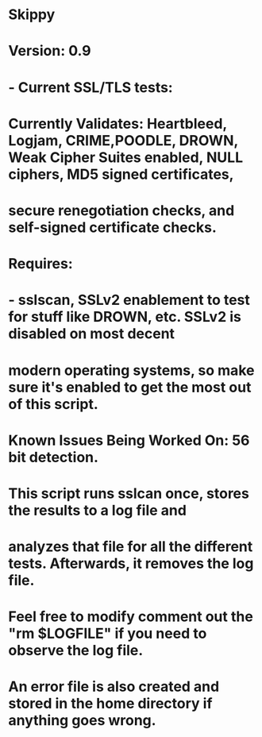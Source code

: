# Skippy

# Version: 0.9
#
# - Current SSL/TLS tests: 
#   Currently Validates: Heartbleed, Logjam, CRIME,POODLE, DROWN, Weak Cipher Suites enabled, NULL ciphers, MD5 signed certificates, 
#   secure renegotiation checks, and self-signed certificate checks.
#
# Requires: 
# - sslscan, SSLv2 enablement to test for stuff like DROWN, etc. SSLv2 is disabled on most decent
#            modern operating systems, so make sure it's enabled to get the most out of this script.
#
# Known Issues Being Worked On: 56 bit detection.

# This script runs sslcan once, stores the results to a log file and
# analyzes that file for all the different tests. Afterwards, it removes the log file.
# Feel free to modify comment out the "rm $LOGFILE" if you need  to observe the log file.
# An error file is also created and stored in the home directory if anything goes wrong.

